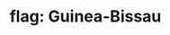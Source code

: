 ---
layout: flags
title: "flag: Guinea-Bissau"
emoji: flag_guinea_bissau
permalink: 🇬🇼.html
image: assets/img/3moji/flag_guinea_bissau.png
---